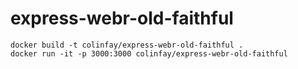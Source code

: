 # express-webr-old-faithful

```
docker build -t colinfay/express-webr-old-faithful .
docker run -it -p 3000:3000 colinfay/express-webr-old-faithful
```